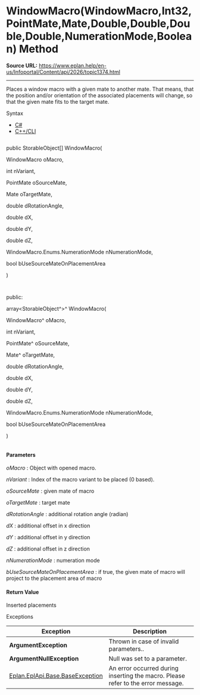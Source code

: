 # WindowMacro(WindowMacro,Int32,PointMate,Mate,Double,Double,Double,Double,NumerationMode,Boolean) Method

**Source URL:** https://www.eplan.help/en-us/Infoportal/Content/api/2026/topic1374.html

---

Places a window macro with a given mate to another mate. That means, that the position and/or orientation of the associated placements will change, so that the given mate fits to the target mate.

Syntax

- [C#](#i-syntax-CS)
- [C++/CLI](#i-syntax-CPP2005)

```
```
public StorableObject[] WindowMacro( 

   WindowMacro oMacro,

   int nVariant,

   PointMate oSourceMate,

   Mate oTargetMate,

   double dRotationAngle,

   double dX,

   double dY,

   double dZ,

   WindowMacro.Enums.NumerationMode nNumerationMode,

   bool bUseSourceMateOnPlacementArea

)
```
```

```
```
public:

array<StorableObject^>^ WindowMacro( 

   WindowMacro^ oMacro,

   int nVariant,

   PointMate^ oSourceMate,

   Mate^ oTargetMate,

   double dRotationAngle,

   double dX,

   double dY,

   double dZ,

   WindowMacro.Enums.NumerationMode nNumerationMode,

   bool bUseSourceMateOnPlacementArea

)
```
```

#### Parameters

*oMacro*
:   Object with opened macro.

*nVariant*
:   Index of the macro variant to be placed (0 based).

*oSourceMate*
:   given mate of macro

*oTargetMate*
:   target mate

*dRotationAngle*
:   additional rotation angle (radian)

*dX*
:   additional offset in x direction

*dY*
:   additional offset in y direction

*dZ*
:   additional offset in z direction

*nNumerationMode*
:   numeration mode

*bUseSourceMateOnPlacementArea*
:   if true, the given mate of macro will project to the placement area of macro

#### Return Value

Inserted placements

Exceptions

| Exception | Description |
| --- | --- |
| **ArgumentException** | Thrown in case of invalid parameters.. |
| **ArgumentNullException** | Null was set to a parameter. |
| [Eplan.EplApi.Base.BaseException](Eplan.EplApi.Baseu~Eplan.EplApi.Base.BaseException.html) | An error occurred during inserting the macro. Please refer to the error message. |
